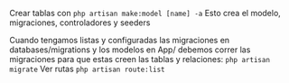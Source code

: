 Crear tablas con `php artisan make:model [name] -a`
Esto crea el modelo, migraciones, controladores y seeders

Cuando tengamos listas y configuradas las migraciones en databases/migrations y los modelos en App/ debemos correr las migraciones para que estas creen las tablas y relaciones: `php artisan migrate`
Ver rutas `php artisan route:list`
